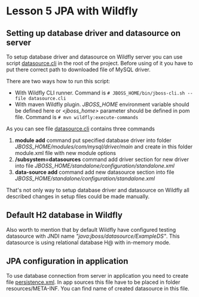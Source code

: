 # Lesson 5 JPA with Wildfly

## Setting up database driver and datasource on server

To setup database driver and datasource on Wildfly server you can use script [datasource.cli](./datasource.cli) in the root of the project. Before using of it you have to put there correct path to downloaded file of MySQL driver.

There are two ways how to run this script:
* With Wildfly CLI runner. Command is `# JBOSS_HOME/bin/jboss-cli.sh --file datasource.cli`
* With maven Wildfly plugin. _JBOSS_HOME_ environment variable should be defined here or _<jboss_home>_ parameter should be defined in pom file.
Command is `# mvn wildfly:execute-commands`

As you can see file [datasource.cli](./datasource.cli) contains three commands

1. **module add** command put specified database driver into folder _JBOSS_HOME/modules/com/mysql/driver/main_ and create in this folder module.xml file with new module options
2. **/subsystem=datasources** command add driver section for new driver into file _JBOSS_HOME/standalone/configuration/standalone.xml_
3. **data-source add** command add new datasource section into file _JBOSS_HOME/standalone/configuration/standalone.xml_

That's not only way to setup database driver and datasource on Wildfly all described changes in setup files could be made manually.

## Default H2 database in Wildfly
Also worth to mention that by default Wildfly have configured testing datasource with JNDI name _"java:jboss/datasource/ExampleDS"_. This datasource is using relational database H@ with in-memory mode.

## JPA configuration in application
To use database connection from server in application you need to create file [persistence.xml](./src/main/resources/META-INF/persistence.xml). In app sources this file have to be placed in folder resources/META-INF. You can find name of created datasource in this file.   
 